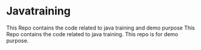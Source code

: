 # Javatraining
This Repo contains the code related to java training and demo purpose
This Repo contains the code related to java training.
This repo is for demo purpose.
